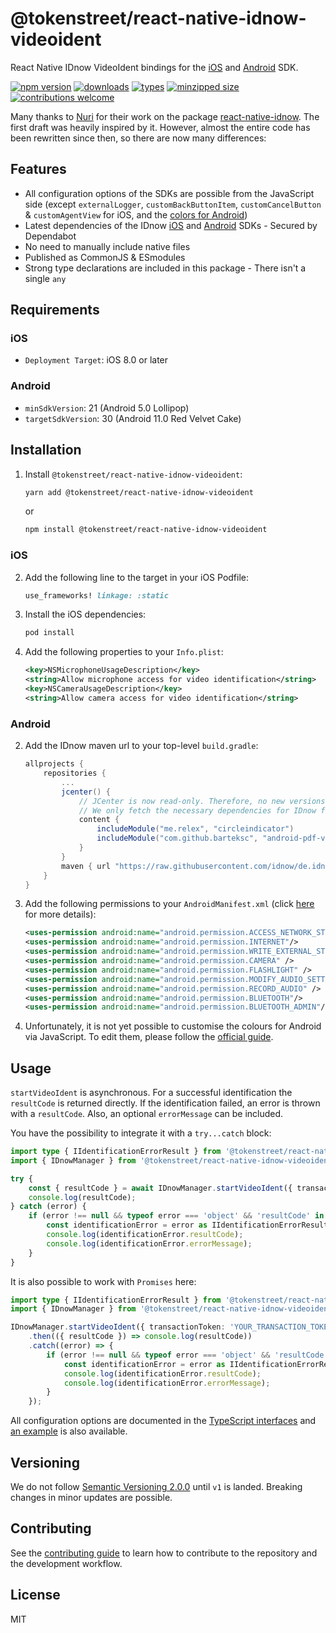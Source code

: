 # @tokenstreet/react-native-idnow-videoident

React Native IDnow VideoIdent bindings for the [iOS](https://github.com/idnow/de.idnow.ios) and [Android](https://github.com/idnow/de.idnow.android) SDK.

[![npm version](https://badgen.net/npm/v/@tokenstreet/react-native-idnow-videoident)](https://www.npmjs.com/package/@tokenstreet/react-native-idnow-videoident)
[![downloads](https://badgen.net/npm/dm/@tokenstreet/react-native-idnow-videoident)](https://www.npmjs.com/package/@tokenstreet/react-native-idnow-videoident)
[![types](https://badgen.net/npm/types/@tokenstreet/react-native-idnow-videoident)](https://www.npmjs.com/package/@tokenstreet/react-native-idnow-videoident)
[![minzipped size](https://badgen.net/bundlephobia/minzip/@tokenstreet/react-native-idnow-videoident)](https://bundlephobia.com/result?p=@tokenstreet/react-native-idnow-videoident@latest)
[![contributions welcome](https://img.shields.io/badge/contributions-welcome-brightgreen.svg?style=flat)](https://github.com/tokenstreet-tech/react-native-idnow-videoident/issues?q=is%3Aissue+is%3Aopen+label%3A%22help+wanted%22)

Many thanks to [Nuri](https://nuri.com/) for their work on the package [react-native-idnow](https://github.com/bitwala/react-native-idnow). The first draft was heavily inspired by it.
However, almost the entire code has been rewritten since then, so there are now many differences:

## Features

-   All configuration options of the SDKs are possible from the JavaScript side (except `externalLogger`, `customBackButtonItem`, `customCancelButton` & `customAgentView` for iOS, and the [colors for Android](https://github.com/tokenstreet-tech/react-native-idnow-videoident/issues/139))
-   Latest dependencies of the IDnow [iOS](https://github.com/idnow/de.idnow.ios) and [Android](https://github.com/idnow/de.idnow.android) SDKs - Secured by Dependabot
-   No need to manually include native files
-   Published as CommonJS & ESmodules
-   Strong type declarations are included in this package - There isn't a single `any`

## Requirements

### iOS

-   `Deployment Target`: iOS 8.0 or later

### Android

-   `minSdkVersion`: 21 (Android 5.0 Lollipop)
-   `targetSdkVersion`: 30 (Android 11.0 Red Velvet Cake)

## Installation

1. Install `@tokenstreet/react-native-idnow-videoident`:

    ```sh
    yarn add @tokenstreet/react-native-idnow-videoident
    ```

    or

    ```sh
    npm install @tokenstreet/react-native-idnow-videoident
    ```

### iOS

2. Add the following line to the target in your iOS Podfile:

    ```ruby
    use_frameworks! linkage: :static
    ```

3. Install the iOS dependencies:

    ```sh
    pod install
    ```

4. Add the following properties to your `Info.plist`:

    ```xml
    <key>NSMicrophoneUsageDescription</key>
    <string>Allow microphone access for video identification</string>
    <key>NSCameraUsageDescription</key>
    <string>Allow camera access for video identification</string>
    ```

### Android

2. Add the IDnow maven url to your top-level `build.gradle`:

    ```gradle
    allprojects {
        repositories {
            ...
            jcenter() {
                // JCenter is now read-only. Therefore, no new versions are published there any more.
                // We only fetch the necessary dependencies for IDnow from JCenter to avoid loading old dependencies.
                content {
                    includeModule("me.relex", "circleindicator")
                    includeModule("com.github.barteksc", "android-pdf-viewer")
                }
            }
            maven { url "https://raw.githubusercontent.com/idnow/de.idnow.android/master" }
        }
    }
    ```

3. Add the following permissions to your `AndroidManifest.xml` (click [here](https://github.com/idnow/de.idnow.android#androidmanifest) for more details):

    ```xml
    <uses-permission android:name="android.permission.ACCESS_NETWORK_STATE"/>
    <uses-permission android:name="android.permission.INTERNET"/>
    <uses-permission android:name="android.permission.WRITE_EXTERNAL_STORAGE"/>
    <uses-permission android:name="android.permission.CAMERA" />
    <uses-permission android:name="android.permission.FLASHLIGHT" />
    <uses-permission android:name="android.permission.MODIFY_AUDIO_SETTINGS" />
    <uses-permission android:name="android.permission.RECORD_AUDIO" />
    <uses-permission android:name="android.permission.BLUETOOTH"/>
    <uses-permission android:name="android.permission.BLUETOOTH_ADMIN"/>
    ```

4. Unfortunately, it is not yet possible to customise the colours for Android via JavaScript. To edit them, please follow the [official guide](https://github.com/idnow/de.idnow.android#colors).

## Usage

`startVideoIdent` is asynchronous. For a successful identification the `resultCode` is returned directly. If the identification failed, an error is thrown with a `resultCode`. Also, an optional `errorMessage` can be included.

You have the possibility to integrate it with a `try...catch` block:

```ts
import type { IIdentificationErrorResult } from '@tokenstreet/react-native-idnow-videoident';
import { IDnowManager } from '@tokenstreet/react-native-idnow-videoident';

try {
    const { resultCode } = await IDnowManager.startVideoIdent({ transactionToken: 'YOUR_TRANSACTION_TOKEN' });
    console.log(resultCode);
} catch (error) {
    if (error !== null && typeof error === 'object' && 'resultCode' in error) {
        const identificationError = error as IIdentificationErrorResult;
        console.log(identificationError.resultCode);
        console.log(identificationError.errorMessage);
    }
}
```

It is also possible to work with `Promises` here:

```ts
import type { IIdentificationErrorResult } from '@tokenstreet/react-native-idnow-videoident';
import { IDnowManager } from '@tokenstreet/react-native-idnow-videoident';

IDnowManager.startVideoIdent({ transactionToken: 'YOUR_TRANSACTION_TOKEN' })
    .then(({ resultCode }) => console.log(resultCode))
    .catch((error) => {
        if (error !== null && typeof error === 'object' && 'resultCode' in error) {
            const identificationError = error as IIdentificationErrorResult;
            console.log(identificationError.resultCode);
            console.log(identificationError.errorMessage);
        }
    });
```

All configuration options are documented in the [TypeScript interfaces](src/model/interfaces/ISettings.ts) and [an example](example/src/createFullSettings.ts) is also available.

## Versioning

We do not follow [Semantic Versioning 2.0.0](https://semver.org/) until `v1` is landed. Breaking changes in minor updates are possible.

## Contributing

See the [contributing guide](CONTRIBUTING.md) to learn how to contribute to the repository and the development workflow.

## License

MIT
